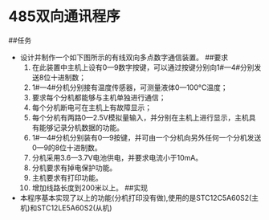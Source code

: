 # 485双向通讯程序
##任务
*	设计并制作一个如下图所示的有线双向多点数字通信装置。
##要求
	1.	在此装置中主机上设有0—9数字按键，可以通过按键分别向1#—4#分别发送8位十进制数；
	2.	1#—4#分机分别接有温度传感器，可测量液体0—100°C温度；
	3.	要求每个分机都能够与主机单独进行通信；
	4.	每个分机断电可在主机上有故障显示；
	5.	每个分机有两路0—2.5V模拟量输入，并分别在主机上进行显示，主机具有能够记录分机数据的功能。
	6.	1#—4#分机分别装有0—9按键，并可由一个分机向另外任何一个分机发送0—9的8位十进制数。
	7.	分机采用3.6—3.7V电池供电，并要求电流小于10mA。
	8.	分机要求有掉电保护功能。
	9.	主机要求有打印功能。
	10.	增加线路长度到200米以上。
##实现
*	本程序基本实现了以上的功能(分机打印没有做),使用的是STC12C5A60S2(主机)和STC12LE5A60S2(从机)